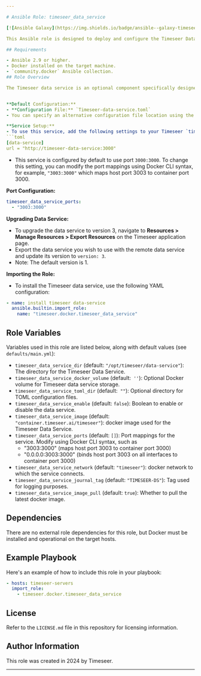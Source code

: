 ```yaml
---

# Ansible Role: timeseer_data_service

[![Ansible Galaxy](https://img.shields.io/badge/ansible--galaxy-timeseer_data_service-blue.svg)](https://galaxy.ansible.com/ui/namespaces/timeseer/)

This Ansible role is designed to deploy and configure the Timeseer Data Service in a Docker environment. It handles tasks such as setting up the necessary storage directories, configuring Docker volumes, managing Docker containers for the Timeseer Data Service, and optionally configuring the service via TOML files.

## Requirements

- Ansible 2.9 or higher.
- Docker installed on the target machine.
- `community.docker` Ansible collection.
## Role Overview

The Timeseer data service is an optional component specifically designed to enhance performance for data services in fleet scenarios. This service operates independently and has its own dedicated configuration file.


**Default Configuration:**
- **Configuration File:** `Timeseer-data-service.toml`
- You can specify an alternative configuration file location using the `timeseer_data_service_config_dir` variable.

**Service Setup:**
- To use this service, add the following settings to your Timeseer `timeseer_config_dir` as a  TOML file:
```toml
[data-service]
url = "http://timeseer-data-service:3000"
```
- This service is configured by default to use port `3000:3000`. To change this setting, you can modify the port mappings using Docker CLI syntax, for example, `"3003:3000"` which maps host port 3003 to container port 3000.

**Port Configuration:**
```yaml
timeseer_data_service_ports:
  - "3003:3000"
```

**Upgrading Data Service:**
- To upgrade the data service to version 3, navigate to **Resources > Manage Resources > Export Resources** on the Timeseer application page.
- Export the data service you wish to use with the remote data service and update its version to `version: 3`.
- Note: The default version is 1.

**Importing the Role:**
- To install the Timeseer data service, use the following YAML configuration:
```yaml
- name: install timeseer data-service
  ansible.builtin.import_role:
    name: "timeseer.docker.timeseer_data_service"
```
## Role Variables

Variables used in this role are listed below, along with default values (see `defaults/main.yml`):

- `timeseer_data_service_dir` (default: `"/opt/timeseer/data-service"`): The directory for the Timeseer Data Service.
- `timeseer_data_service_docker_volume` (default:` ''`): Optional Docker volume for Timeseer data service storage.
- `timeseer_data_service_toml_dir` (default:` ""`): Optional directory for TOML configuration files.
- `timeseer_data_service_enable` (default: `false`): Boolean to enable or disable the data service.
- `timeseer_data_service_image` (default: `"container.timeseer.ai/timeseer"`): docker image used for the Timeseer Data Service.
- `timeseer_data_service_ports` (default: `[]`): Port mappings for the service. Modify using Docker CLI syntax, such as
     - "3003:3000" (maps host port 3003 to container port 3000)
     - "0.0.0.0:3003:3000" (binds host port 3003 on all interfaces to container port 3000)
- `timeseer_data_service_network` (default: `"timeseer"`): docker network to which the service connects.
- `timeseer_data_service_journal_tag` (default: `"TIMESEER-DS"`): Tag used for logging purposes.
- `timeseer_data_service_image_pull` (default: `true`): Whether to pull the latest docker image.

## Dependencies

There are no external role dependencies for this role, but Docker must be installed and operational on the target hosts.

## Example Playbook

Here's an example of how to include this role in your playbook:

```yaml
- hosts: timeseer-servers
  import_role:
    - timeseer.docker.timeseer_data_service
```

## License

Refer to the `LICENSE.md` file in this repository for licensing information.

## Author Information

This role was created in 2024 by Timeseer.

---
```

